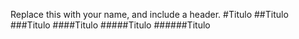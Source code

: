 Replace this with your name, and include a header.
#Titulo
##Titulo
###Titulo
####Titulo
#####Titulo
######Titulo

